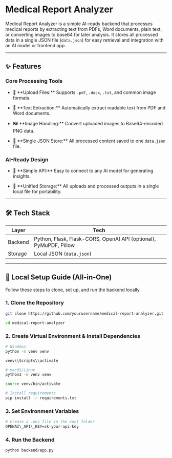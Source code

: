 # Medical Report Analyzer



Medical Report Analyzer is a simple AI-ready backend that processes medical reports by extracting text from PDFs, Word documents, plain text, or converting images to base64 for later analysis. It stores all processed data in a single JSON file (`data.json`) for easy retrieval and integration with an AI model or frontend app.



---



## ✨ Features



### Core Processing Tools



- 📄 \*\*Upload Files:\*\* Supports `.pdf`, `.docx`, `.txt`, and common image formats.

- 🧠 \*\*Text Extraction:\*\* Automatically extract readable text from PDF and Word documents.

- 🖼️ \*\*Image Handling:\*\* Convert uploaded images to Base64-encoded PNG data.

- 💾 \*\*Single JSON Store:\*\* All processed content saved to one `data.json` file.



### AI-Ready Design



- 🔌 \*\*Simple API:\*\* Easy to connect to any AI model for generating insights.

- 📂 \*\*Unified Storage:\*\* All uploads and processed outputs in a single local file for portability.



---



## 🛠 Tech Stack



| Layer     | Tech                                                        |
| --------- | ----------------------------------------------------------- |
| Backend   | Python, Flask, Flask-CORS, OpenAI API (optional), PyMuPDF, Pillow |
| Storage   | Local JSON (`data.json`)                                    |



---



## 🚀 Local Setup Guide (All-in-One)



Follow these steps to clone, set up, and run the backend locally.



### 1. Clone the Repository

```bash
git clone https://github.com/yourusername/medical-report-analyzer.git

cd medical-report-analyzer
```

### 2. Create Virtual Environment \& Install Dependencies

```bash
# Windows
python -m venv venv

venv\\Scripts\\activate

# macOS/Linux
python3 -m venv venv

source venv/bin/activate

# Install requirements
pip install -r requirements.txt
```
### 3. Set Environment Variables

```bash
# Create a .env file in the root folder
OPENAI\_API\_KEY=sk-your-api-key
```
### 4. Run the Backend

```bash
python backend/app.py
```
